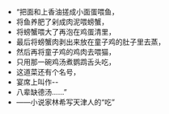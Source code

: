 - “把面和上香油搓成小面蛋喂鱼，
- 将鱼养肥了剁成肉泥喂螃蟹，
- 将螃蟹喂大了再泡在鸡蛋清里，
- 最后将螃蟹肉剥出来放在童子鸡的肚子里去蒸，
- 然后再将童子鸡的鸡肉去喂猫，
- 只用那一碗鸡汤煮鹦鹉舌头吃，
- 这道菜还有个名号，
- 宴席上叫作--
- 八辈缺德汤……”
- ——小说家林希写天津人的“吃”
